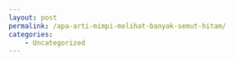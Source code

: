 ```yaml
---
layout: post
permalink: /apa-arti-mimpi-melihat-banyak-semut-hitam/
categories:
    - Uncategorized
---
```



